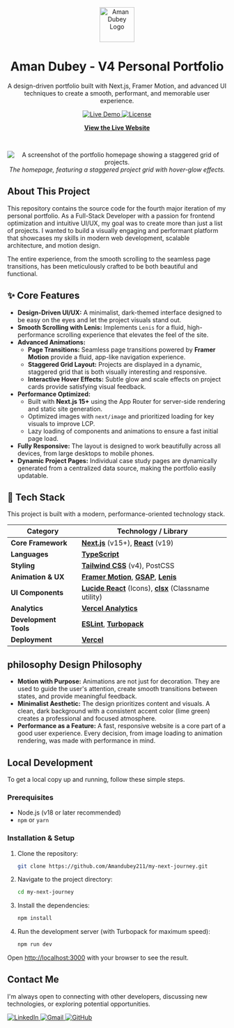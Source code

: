 <div align="center">
  <img src="https://amandubey.vercel.app/logo.svg" alt="Aman Dubey Logo" width="80" />
</div>

<h1 align="center">Aman Dubey - V4 Personal Portfolio</h1>

<p align="center">
  A design-driven portfolio built with Next.js, Framer Motion, and advanced UI techniques to create a smooth, performant, and memorable user experience.
</p>

<p align="center">
  <a href="https://amandubey.vercel.app/" target="_blank">
    <img src="https://img.shields.io/badge/Live%20Demo-amandubey.vercel.app-%23000000?style=for-the-badge&logo=vercel" alt="Live Demo" />
  </a>
  <a href="https://github.com/Amandubey211/my-next-journey/blob/main/LICENSE" target="_blank">
    <img src="https://img.shields.io/github/license/Amandubey211/my-next-journey?style=for-the-badge&color=blue" alt="License" />
  </a>
</p>

<div align="center">

**[View the Live Website](https://amandubey.vercel.app/)**

</div>

<br />

<p align="center">
  <img src="https://i.imgur.com/uR1G5aB.png" alt="A screenshot of the portfolio homepage showing a staggered grid of projects." />
  <em>The homepage, featuring a staggered project grid with hover-glow effects.</em>
</p>

## About This Project

This repository contains the source code for the fourth major iteration of my personal portfolio. As a Full-Stack Developer with a passion for frontend optimization and intuitive UI/UX, my goal was to create more than just a list of projects. I wanted to build a visually engaging and performant platform that showcases my skills in modern web development, scalable architecture, and motion design.

The entire experience, from the smooth scrolling to the seamless page transitions, has been meticulously crafted to be both beautiful and functional.

## ✨ Core Features

-   **Design-Driven UI/UX:** A minimalist, dark-themed interface designed to be easy on the eyes and let the project visuals stand out.
-   **Smooth Scrolling with Lenis:** Implements `Lenis` for a fluid, high-performance scrolling experience that elevates the feel of the site.
-   **Advanced Animations:**
    -   **Page Transitions:** Seamless page transitions powered by **Framer Motion** provide a fluid, app-like navigation experience.
    -   **Staggered Grid Layout:** Projects are displayed in a dynamic, staggered grid that is both visually interesting and responsive.
    -   **Interactive Hover Effects:** Subtle glow and scale effects on project cards provide satisfying visual feedback.
-   **Performance Optimized:**
    -   Built with **Next.js 15+** using the App Router for server-side rendering and static site generation.
    -   Optimized images with `next/image` and prioritized loading for key visuals to improve LCP.
    -   Lazy loading of components and animations to ensure a fast initial page load.
-   **Fully Responsive:** The layout is designed to work beautifully across all devices, from large desktops to mobile phones.
-   **Dynamic Project Pages:** Individual case study pages are dynamically generated from a centralized data source, making the portfolio easily updatable.

## 🚀 Tech Stack

This project is built with a modern, performance-oriented technology stack.

| Category              | Technology / Library                                                                                                |
| --------------------- | ------------------------------------------------------------------------------------------------------------------- |
| **Core Framework**    | [**Next.js**](https://nextjs.org/) (v15+), [**React**](https://react.dev/) (v19)                                       |
| **Languages**         | [**TypeScript**](https://www.typescriptlang.org/)                                                                   |
| **Styling**           | [**Tailwind CSS**](https://tailwindcss.com/) (v4), PostCSS                                                            |
| **Animation & UX**    | [**Framer Motion**](https://www.framer.com/motion/), [**GSAP**](https://gsap.com/), [**Lenis**](https://lenis.studio/) |
| **UI Components**     | [**Lucide React**](https://lucide.dev/) (Icons), [**clsx**](https://github.com/lukeed/clsx) (Classname utility)       |
| **Analytics**         | [**Vercel Analytics**](https://vercel.com/analytics)                                                                |
| **Development Tools** | [**ESLint**](https://eslint.org/), [**Turbopack**](https://turbo.build/pack)                                         |
| **Deployment**        | [**Vercel**](https://vercel.com/)                                                                                   |

## philosophy Design Philosophy

-   **Motion with Purpose:** Animations are not just for decoration. They are used to guide the user's attention, create smooth transitions between states, and provide meaningful feedback.
-   **Minimalist Aesthetic:** The design prioritizes content and visuals. A clean, dark background with a consistent accent color (lime green) creates a professional and focused atmosphere.
-   **Performance as a Feature:** A fast, responsive website is a core part of a good user experience. Every decision, from image loading to animation rendering, was made with performance in mind.

## Local Development

To get a local copy up and running, follow these simple steps.

### Prerequisites

-   Node.js (v18 or later recommended)
-   `npm` or `yarn`

### Installation & Setup

1.  Clone the repository:
    ```sh
    git clone https://github.com/Amandubey211/my-next-journey.git
    ```
2.  Navigate to the project directory:
    ```sh
    cd my-next-journey
    ```
3.  Install the dependencies:
    ```sh
    npm install
    ```
4.  Run the development server (with Turbopack for maximum speed):
    ```sh
    npm run dev
    ```

Open [http://localhost:3000](http://localhost:3000) with your browser to see the result.

## Contact Me

I'm always open to connecting with other developers, discussing new technologies, or exploring potential opportunities.

<p>
  <a href="https://www.linkedin.com/in/profile-amandubey/" target="_blank">
    <img src="https://img.shields.io/badge/LinkedIn-0077B5?style=for-the-badge&logo=linkedin&logoColor=white" alt="LinkedIn" />
  </a>
  <a href="mailto:amandubey8833@gmail.com">
    <img src="https://img.shields.io/badge/Gmail-D14836?style=for-the-badge&logo=gmail&logoColor=white" alt="Gmail" />
  </a>
  <a href="https://github.com/Amandubey211" target="_blank">
    <img src="https://img.shields.io/badge/GitHub-181717?style=for-the-badge&logo=github&logoColor=white" alt="GitHub" />
  </a>
</p>
